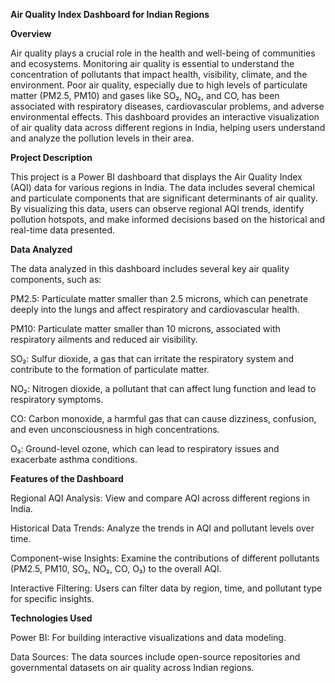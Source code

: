 **Air Quality Index Dashboard for Indian Regions**

**Overview**

Air quality plays a crucial role in the health and well-being of communities and ecosystems. Monitoring air quality is essential to understand the concentration of pollutants that impact health, visibility, climate, and the environment. Poor air quality, especially due to high levels of particulate matter (PM2.5, PM10) and gases like SO₂, NO₂, and CO, has been associated with respiratory diseases, cardiovascular problems, and adverse environmental effects. This dashboard provides an interactive visualization of air quality data across different regions in India, helping users understand and analyze the pollution levels in their area.

**Project Description**

This project is a Power BI dashboard that displays the Air Quality Index (AQI) data for various regions in India. The data includes several chemical and particulate components that are significant determinants of air quality. By visualizing this data, users can observe regional AQI trends, identify pollution hotspots, and make informed decisions based on the historical and real-time data presented.

**Data Analyzed**

The data analyzed in this dashboard includes several key air quality components, such as:

PM2.5: Particulate matter smaller than 2.5 microns, which can penetrate deeply into the lungs and affect respiratory and cardiovascular health.

PM10: Particulate matter smaller than 10 microns, associated with respiratory ailments and reduced air visibility.

SO₂: Sulfur dioxide, a gas that can irritate the respiratory system and contribute to the formation of particulate matter.

NO₂: Nitrogen dioxide, a pollutant that can affect lung function and lead to respiratory symptoms.

CO: Carbon monoxide, a harmful gas that can cause dizziness, confusion, and even unconsciousness in high concentrations.

O₃: Ground-level ozone, which can lead to respiratory issues and exacerbate asthma conditions.

**Features of the Dashboard**

Regional AQI Analysis: View and compare AQI across different regions in India.

Historical Data Trends: Analyze the trends in AQI and pollutant levels over time.

Component-wise Insights: Examine the contributions of different pollutants (PM2.5, PM10, SO₂, NO₂, CO, O₃) to the overall AQI.

Interactive Filtering: Users can filter data by region, time, and pollutant type for specific insights.

**Technologies Used**

Power BI: For building interactive visualizations and data modeling.

Data Sources: The data sources include open-source repositories and governmental datasets on air quality across Indian regions.
